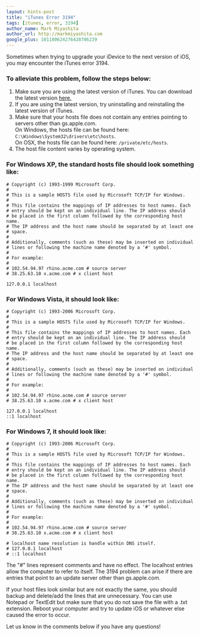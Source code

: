 ```yaml
---
layout: hints-post
title: "iTunes Error 3194"
tags: [itunes, error, 3194]
author_name: Mark Miyashita
author_url: http://markmiyashita.com
google_plus: 101180624276428786239
---
```


Sometimes when trying to upgrade your iDevice to the next version of iOS, you may encounter the iTunes error 3194. 

### To alleviate this problem, follow the steps below:

1. Make sure you are using the latest version of iTunes. You can download the latest version <a href="http://www.apple.com/itunes/download/">here.</a>
2. If you are using the latest version, try uninstalling and reinstalling the latest version of iTunes.
3. Make sure that your hosts file does not contain any entries pointing to servers other than gs.apple.com.<br>
On Windows, the hosts file can be found here: `C:\Windows\System32\drivers\etc\hosts`.<br>
On OSX, the hosts file can be found here: `/private/etc/hosts`.
4. The host file content varies by operating system.

### For Windows XP, the standard hosts file should look something like:

	# Copyright (c) 1993-1999 Microsoft Corp.
	#
	# This is a sample HOSTS file used by Microsoft TCP/IP for Windows.
	#
	# This file contains the mappings of IP addresses to host names. Each
	# entry should be kept on an individual line. The IP address should
	# be placed in the first column followed by the corresponding host name.
	# The IP address and the host name should be separated by at least one
	# space.
	#
	# Additionally, comments (such as these) may be inserted on individual
	# lines or following the machine name denoted by a '#' symbol.
	#
	# For example:
	#
	# 102.54.94.97 rhino.acme.com # source server
	# 38.25.63.10 x.acme.com # x client host

	127.0.0.1 localhost

### For Windows Vista, it should look like:

	# Copyright (c) 1993-2006 Microsoft Corp.
	#
	# This is a sample HOSTS file used by Microsoft TCP/IP for Windows.
	#
	# This file contains the mappings of IP addresses to host names. Each
	# entry should be kept on an individual line. The IP address should
	# be placed in the first column followed by the corresponding host name.
	# The IP address and the host name should be separated by at least one
	# space.
	#
	# Additionally, comments (such as these) may be inserted on individual
	# lines or following the machine name denoted by a '#' symbol.
	#
	# For example:
	#
	# 102.54.94.97 rhino.acme.com # source server
	# 38.25.63.10 x.acme.com # x client host

	127.0.0.1 localhost
	::1 localhost

### For Windows 7, it should look like:

	# Copyright (c) 1993-2006 Microsoft Corp.
	#
	# This is a sample HOSTS file used by Microsoft TCP/IP for Windows.
	#
	# This file contains the mappings of IP addresses to host names. Each
	# entry should be kept on an individual line. The IP address should
	# be placed in the first column followed by the corresponding host name.
	# The IP address and the host name should be separated by at least one
	# space.
	#
	# Additionally, comments (such as these) may be inserted on individual
	# lines or following the machine name denoted by a '#' symbol.
	#
	# For example:
	#
	# 102.54.94.97 rhino.acme.com # source server
	# 38.25.63.10 x.acme.com # x client host

	# localhost name resolution is handle within DNS itself.
	# 127.0.0.1 localhost
	# ::1 localhost

The "#" lines represent comments and have no effect. The localhost entries allow the computer to refer to itself. The 3194 problem can arise if there are entries that point to an update server other than gs.apple.com.

If your host files look similar but are not exactly the same, you should backup and delete/add the lines that are unnecessary. You can use Notepad or TextEdit but make sure that you do not save the file with a .txt extension. Reboot your computer and try to update iOS or whatever else caused the error to occur.

Let us know in the comments below if you have any questions!